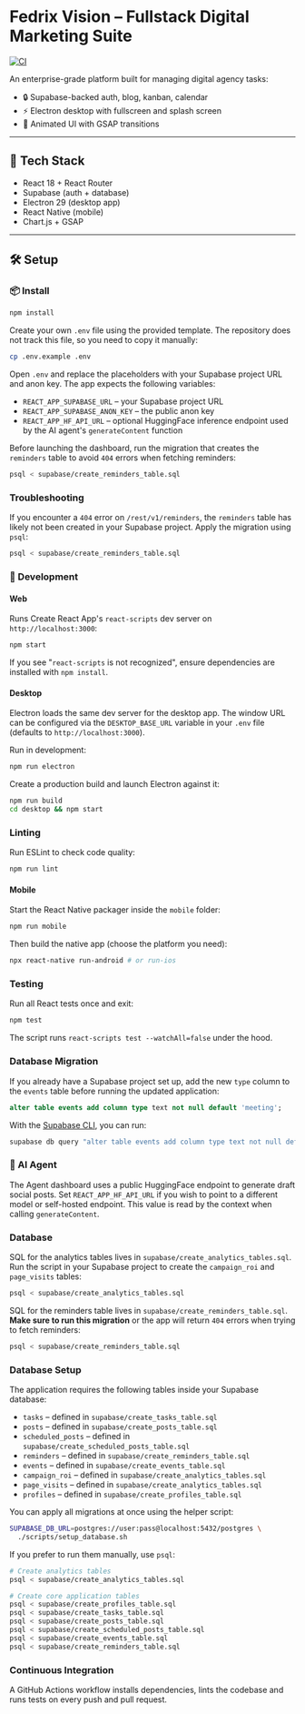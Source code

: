 # Fedrix Vision – Fullstack Digital Marketing Suite
[![CI](https://github.com/your-org/fedrix-vision/actions/workflows/ci.yml/badge.svg)](https://github.com/your-org/fedrix-vision/actions/workflows/ci.yml)

An enterprise-grade platform built for managing digital agency tasks:
- 🔒 Supabase-backed auth, blog, kanban, calendar
- ⚡ Electron desktop with fullscreen and splash screen
- 🌌 Animated UI with GSAP transitions

---

## 🚀 Tech Stack

- React 18 + React Router
- Supabase (auth + database)
- Electron 29 (desktop app)
- React Native (mobile)
- Chart.js + GSAP

---

## 🛠 Setup

### 📦 Install
```bash
npm install
```

Create your own `.env` file using the provided template. The repository does not
track this file, so you need to copy it manually:
```bash
cp .env.example .env
```
Open `.env` and replace the placeholders with your Supabase project URL and anon
key. The app expects the following variables:
- `REACT_APP_SUPABASE_URL` – your Supabase project URL
- `REACT_APP_SUPABASE_ANON_KEY` – the public anon key
- `REACT_APP_HF_API_URL` – optional HuggingFace inference endpoint used by the AI agent's `generateContent` function

Before launching the dashboard, run the migration that creates the `reminders` table to avoid `404` errors when fetching reminders:

```bash
psql < supabase/create_reminders_table.sql
```

### Troubleshooting

If you encounter a `404` error on `/rest/v1/reminders`, the `reminders` table
has likely not been created in your Supabase project. Apply the migration using
`psql`:

```bash
psql < supabase/create_reminders_table.sql
```

### 🚀 Development

#### Web
Runs Create React App's `react-scripts` dev server on `http://localhost:3000`:
```bash
npm start
```
If you see "`react-scripts` is not recognized", ensure dependencies are installed with `npm install`.

#### Desktop
Electron loads the same dev server for the desktop app. The window URL can be
configured via the `DESKTOP_BASE_URL` variable in your `.env` file (defaults to
`http://localhost:3000`).

Run in development:
```bash
npm run electron
```

Create a production build and launch Electron against it:
```bash
npm run build
cd desktop && npm start
```


### Linting
Run ESLint to check code quality:

```bash
npm run lint
```


#### Mobile
Start the React Native packager inside the `mobile` folder:
```bash
npm run mobile
```
Then build the native app (choose the platform you need):
```bash
npx react-native run-android # or run-ios
```

### Testing
Run all React tests once and exit:

```bash
npm test
```
The script runs `react-scripts test --watchAll=false` under the hood.

### Database Migration
If you already have a Supabase project set up, add the new `type` column to the
`events` table before running the updated application:

```sql
alter table events add column type text not null default 'meeting';
```

With the [Supabase CLI](https://supabase.com/docs/guides/cli), you can run:

```bash
supabase db query "alter table events add column type text not null default 'meeting';"
```

### 🤖 AI Agent
The Agent dashboard uses a public HuggingFace endpoint to generate draft social posts.
Set `REACT_APP_HF_API_URL` if you wish to point to a different model or self-hosted endpoint. This value is read by the context when calling `generateContent`.

### Database
SQL for the analytics tables lives in `supabase/create_analytics_tables.sql`. Run the script in your Supabase project to create the `campaign_roi` and `page_visits` tables:

```bash
psql < supabase/create_analytics_tables.sql
```

SQL for the reminders table lives in `supabase/create_reminders_table.sql`. **Make sure to run this migration** or the app will return `404` errors when trying to fetch reminders:

```bash
psql < supabase/create_reminders_table.sql
```


### Database Setup
The application requires the following tables inside your Supabase database:

- `tasks` – defined in `supabase/create_tasks_table.sql`
- `posts` – defined in `supabase/create_posts_table.sql`
- `scheduled_posts` – defined in `supabase/create_scheduled_posts_table.sql`
- `reminders` – defined in `supabase/create_reminders_table.sql`
- `events` – defined in `supabase/create_events_table.sql`
- `campaign_roi` – defined in `supabase/create_analytics_tables.sql`
- `page_visits` – defined in `supabase/create_analytics_tables.sql`
- `profiles` – defined in `supabase/create_profiles_table.sql`

You can apply all migrations at once using the helper script:

```bash
SUPABASE_DB_URL=postgres://user:pass@localhost:5432/postgres \
  ./scripts/setup_database.sh
```

If you prefer to run them manually, use `psql`:

```bash
# Create analytics tables
psql < supabase/create_analytics_tables.sql

# Create core application tables
psql < supabase/create_profiles_table.sql
psql < supabase/create_tasks_table.sql
psql < supabase/create_posts_table.sql
psql < supabase/create_scheduled_posts_table.sql
psql < supabase/create_events_table.sql
psql < supabase/create_reminders_table.sql
```



### Continuous Integration

A GitHub Actions workflow installs dependencies, lints the codebase and runs tests on every push and pull request.

